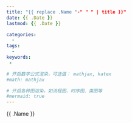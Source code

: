```yaml
---
title: "{{ replace .Name "-" " " | title }}"
date: {{ .Date }}
lastmod: {{ .Date }}

categories:
  -
tags:
  -
keywords: 
 - 

# 开启数学公式渲染，可选值： mathjax, katex
#math: mathjax

# 开启各种图渲染，如流程图、时序图、类图等
#mermaid: true
---
```


{{ .Name }}

<!--more-->
